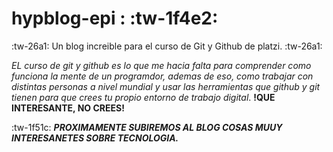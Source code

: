 # hypblog-epi :   :tw-1f4e2:

:tw-26a1: Un blog increible para el curso de Git y Github de platzi. :tw-26a1:

*EL curso de git y github es lo que me hacia falta para comprender como funciona la mente de un programdor, ademas de eso, como trabajar con distintas personas a nivel mundial y usar las herramientas que github y git tienen para que crees tu propio entorno de trabajo digital*. **!QUE INTERESANTE, NO CREES!**

:tw-1f51c:
***PROXIMAMENTE SUBIREMOS AL BLOG COSAS MUUY INTERESANETES SOBRE TECNOLOGIA.*** 

